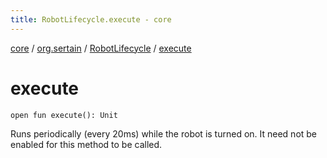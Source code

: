 ```yaml
---
title: RobotLifecycle.execute - core
---
```


[core](../../index.md) / [org.sertain](../index.md) / [RobotLifecycle](index.md) / [execute](.)

# execute

`open fun execute(): Unit`

Runs periodically (every 20ms) while the robot is turned on. It need not be enabled for this
method to be called.

